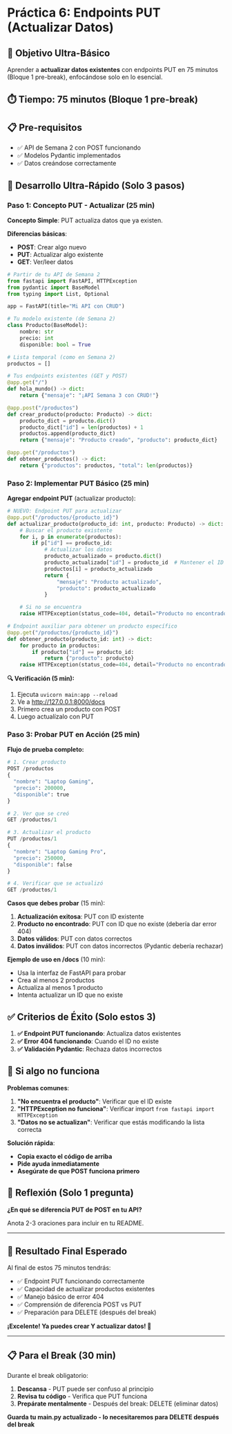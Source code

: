 # Práctica 6: Endpoints PUT (Actualizar Datos)

## 🎯 Objetivo Ultra-Básico

Aprender a **actualizar datos existentes** con endpoints PUT en 75 minutos (Bloque 1 pre-break), enfocándose solo en lo esencial.

## ⏱️ Tiempo: 75 minutos (Bloque 1 pre-break)

## 📋 Pre-requisitos

- ✅ API de Semana 2 con POST funcionando
- ✅ Modelos Pydantic implementados
- ✅ Datos creándose correctamente

## 🚀 Desarrollo Ultra-Rápido (Solo 3 pasos)

### Paso 1: Concepto PUT - Actualizar (25 min)

**Concepto Simple**: PUT actualiza datos que ya existen.

**Diferencias básicas**:

- **POST**: Crear algo nuevo
- **PUT**: Actualizar algo existente
- **GET**: Ver/leer datos

```python
# Partir de tu API de Semana 2
from fastapi import FastAPI, HTTPException
from pydantic import BaseModel
from typing import List, Optional

app = FastAPI(title="Mi API con CRUD")

# Tu modelo existente (de Semana 2)
class Producto(BaseModel):
    nombre: str
    precio: int
    disponible: bool = True

# Lista temporal (como en Semana 2)
productos = []

# Tus endpoints existentes (GET y POST)
@app.get("/")
def hola_mundo() -> dict:
    return {"mensaje": "¡API Semana 3 con CRUD!"}

@app.post("/productos")
def crear_producto(producto: Producto) -> dict:
    producto_dict = producto.dict()
    producto_dict["id"] = len(productos) + 1
    productos.append(producto_dict)
    return {"mensaje": "Producto creado", "producto": producto_dict}

@app.get("/productos")
def obtener_productos() -> dict:
    return {"productos": productos, "total": len(productos)}
```

### Paso 2: Implementar PUT Básico (25 min)

**Agregar endpoint PUT** (actualizar producto):

```python
# NUEVO: Endpoint PUT para actualizar
@app.put("/productos/{producto_id}")
def actualizar_producto(producto_id: int, producto: Producto) -> dict:
    # Buscar el producto existente
    for i, p in enumerate(productos):
        if p["id"] == producto_id:
            # Actualizar los datos
            producto_actualizado = producto.dict()
            producto_actualizado["id"] = producto_id  # Mantener el ID
            productos[i] = producto_actualizado
            return {
                "mensaje": "Producto actualizado",
                "producto": producto_actualizado
            }

    # Si no se encuentra
    raise HTTPException(status_code=404, detail="Producto no encontrado")

# Endpoint auxiliar para obtener un producto específico
@app.get("/productos/{producto_id}")
def obtener_producto(producto_id: int) -> dict:
    for producto in productos:
        if producto["id"] == producto_id:
            return {"producto": producto}
    raise HTTPException(status_code=404, detail="Producto no encontrado")
```

**🔍 Verificación (5 min):**

1. Ejecuta `uvicorn main:app --reload`
2. Ve a http://127.0.0.1:8000/docs
3. Primero crea un producto con POST
4. Luego actualízalo con PUT

### Paso 3: Probar PUT en Acción (25 min)

**Flujo de prueba completo:**

```python
# 1. Crear producto
POST /productos
{
  "nombre": "Laptop Gaming",
  "precio": 200000,
  "disponible": true
}

# 2. Ver que se creó
GET /productos/1

# 3. Actualizar el producto
PUT /productos/1
{
  "nombre": "Laptop Gaming Pro",
  "precio": 250000,
  "disponible": false
}

# 4. Verificar que se actualizó
GET /productos/1
```

**Casos que debes probar** (15 min):

1. **Actualización exitosa**: PUT con ID existente
2. **Producto no encontrado**: PUT con ID que no existe (debería dar error 404)
3. **Datos válidos**: PUT con datos correctos
4. **Datos inválidos**: PUT con datos incorrectos (Pydantic debería rechazar)

**Ejemplo de uso en /docs** (10 min):

- Usa la interfaz de FastAPI para probar
- Crea al menos 2 productos
- Actualiza al menos 1 producto
- Intenta actualizar un ID que no existe

## ✅ Criterios de Éxito (Solo estos 3)

1. **✅ Endpoint PUT funcionando**: Actualiza datos existentes
2. **✅ Error 404 funcionando**: Cuando el ID no existe
3. **✅ Validación Pydantic**: Rechaza datos incorrectos

## 🚨 Si algo no funciona

**Problemas comunes**:

1. **"No encuentra el producto"**: Verificar que el ID existe
2. **"HTTPException no funciona"**: Verificar import `from fastapi import HTTPException`
3. **"Datos no se actualizan"**: Verificar que estás modificando la lista correcta

**Solución rápida**:

- **Copia exacto el código de arriba**
- **Pide ayuda inmediatamente**
- **Asegúrate de que POST funciona primero**

## 📝 Reflexión (Solo 1 pregunta)

**¿En qué se diferencia PUT de POST en tu API?**

Anota 2-3 oraciones para incluir en tu README.

---

## 🎯 Resultado Final Esperado

Al final de estos 75 minutos tendrás:

- ✅ Endpoint PUT funcionando correctamente
- ✅ Capacidad de actualizar productos existentes
- ✅ Manejo básico de error 404
- ✅ Comprensión de diferencia POST vs PUT
- ✅ Preparación para DELETE (después del break)

**¡Excelente! Ya puedes crear Y actualizar datos! 🎉**

---

## 📋 Para el Break (30 min)

Durante el break obligatorio:

1. **Descansa** - PUT puede ser confuso al principio
2. **Revisa tu código** - Verifica que PUT funciona
3. **Prepárate mentalmente** - Después del break: DELETE (eliminar datos)

**Guarda tu main.py actualizado - lo necesitaremos para DELETE después del break**
